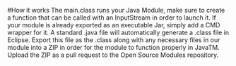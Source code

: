 #How it works
The main.class runs your Java Module, make sure to create a function that can be called with an InputStream in order to launch it. If your module is already exported as an executable Jar, simply add a CMD wrapper for it. A standard .java file will automatically generate a .class file in Eclipse. Export this file as the .class along with any necessary files in our module into a ZIP in order for the module to function properly in JavaTM. Upload the ZIP as a pull request to the Open Source Modules repository.
